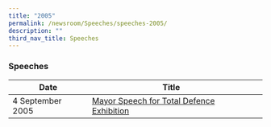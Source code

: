 ```yaml
---
title: "2005"
permalink: /newsroom/Speeches/speeches-2005/
description: ""
third_nav_title: Speeches
---
```

### Speeches

| Date | Title |  |
| --- | --- | --- |
| 4 September 2005 |[Mayor Speech for Total Defence Exhibition](/files/Speech/Mayor%20Speech%20for%20Total%20Defence%20Photo%20Exhibition.pdf)